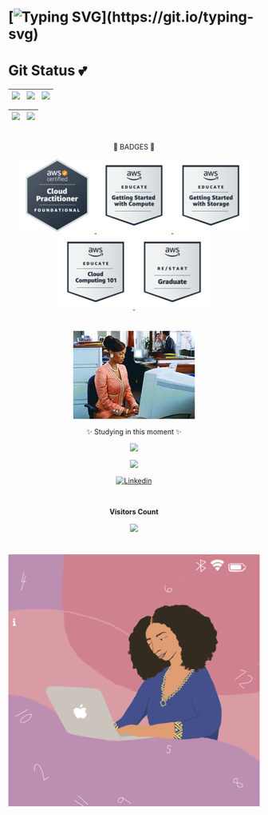 


#  [![Typing SVG](https://readme-typing-svg.herokuapp.com/?color=EDD382&size=35&center=true&vCenter=true&width=1000&lines=Hello!+My+name+is+Samira+Cavalcanti;I'm+from+Brazil+;Graduated+Systems+Analysis+and+Development+;Welcome!)](https://git.io/typing-svg)
#  

# Git Status 💕                                                                                                        
| ![](http://github-profile-summary-cards.vercel.app/api/cards/stats?username=SamiraCavalcanti&theme=dracula)| ![](http://github-profile-summary-cards.vercel.app/api/cards/repos-per-language?username=SamiraCavalcanti&theme=dracula) | ![](http://github-profile-summary-cards.vercel.app/api/cards/most-commit-language?username=SamiraCavalcanti&theme=dracula) |
| :-: | :-: | :-: |

|![](http://github-profile-summary-cards.vercel.app/api/cards/productive-time?username=SamiraCavalcanti&theme=dracula&utcOffset=8) |![](http://github-profile-summary-cards.vercel.app/api/cards/profile-details?username=SamiraCavalcanti&theme=dracula)| 
| :-: | :-: |

#  
<p align="center">
🎉 BADGES 🎉
 
<p align="center">
  <a href="https://www.credly.com/badges/ed9aea56-ebe5-4eb9-be89-b6ffef86dd8e/public_url">
    <img src="https://github.com/SamiraCavalcanti/SamiraCavalcanti/blob/main/image%20(4).png?raw=true" alt="" width="150" height="150">
  </a>
 
  <a href="https://www.credly.com/badges/b9b45b11-4bc5-48d3-b984-9ac044620c69/public_url">
    <img src="https://github.com/SamiraCavalcanti/SamiraCavalcanti/blob/main/image%20(1).png?raw=true" alt=" " width="150" height="150">
  </a>
  <a href="https://www.credly.com/badges/b9b45b11-4bc5-48d3-b984-9ac044620c69/public_url">
    <img src="https://github.com/SamiraCavalcanti/SamiraCavalcanti/blob/main/image%20(2).png?raw=true" alt="" width="150" height="150">
  </a>
   <a href="https://www.credly.com/badges/b524a9f4-fa6a-4244-bbfb-598b0ec04de9/public_url">
    <img src="https://github.com/SamiraCavalcanti/SamiraCavalcanti/blob/main/image%20(3).png?raw=true" alt="" width="150" height="150">
  </a>
 
  <a href="https://www.credly.com/badges/a3875ef2-d6dd-4476-8e19-b79e07a7c210/public_url">
    <img src="https://github.com/SamiraCavalcanti/SamiraCavalcanti/blob/main/image.png?raw=true" alt="" width="150" height="150">
  </a>
</p>

#
<p align="center">
<img src="https://github.com/SamiraCavalcanti/SamiraCavalcanti/blob/main/tenor.gif?raw=true" />





<p align="center">
 ✨ Studying in this moment ✨
<p align="center">
  <a href="https://skillicons.dev">
    <img src="https://skillicons.dev/icons?i=,git,mysql,postgres,aws,py,bash,jenkins,docker,linux,github,devops" />
 
<div align="center">
<a href = "mailto:cmp.1a.samicavalcanti@gmail.com"> <img src="https://img.shields.io/badge/-Gmail-%23333?style=for-the-badge&logo=gmail&logoColor=pink" target="_blank" aligin=center></a>
 
[![Linkedin](https://img.shields.io/badge/-LinkedIn-%230077B5?style=for-the-badge&logo=linkedin&logoColor=white" )](https://www.linkedin.com/in/samiracavalcanti)

<div align="center">
<br><p align="centre"><b>Visitors Count</b></p>  
<p align="center"><img color=#00FFFF"  align="center" src="https://profile-counter.glitch.me/{SamiraCavalcanti}/count.svg" /></p> 
<br>
</div>

![Imagem](https://github.com/SamiraCavalcanti/SamiraCavalcanti/blob/main/App-Developer.gif)


